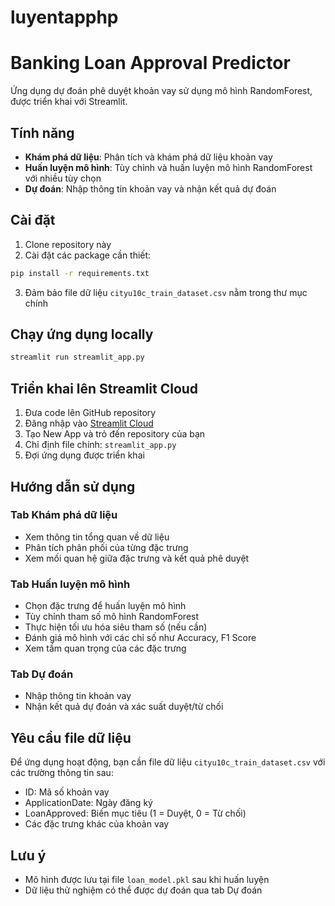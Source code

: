 # luyentapphp
# Banking Loan Approval Predictor

Ứng dụng dự đoán phê duyệt khoản vay sử dụng mô hình RandomForest, được triển khai với Streamlit.

## Tính năng

- **Khám phá dữ liệu**: Phân tích và khám phá dữ liệu khoản vay
- **Huấn luyện mô hình**: Tùy chỉnh và huấn luyện mô hình RandomForest với nhiều tùy chọn
- **Dự đoán**: Nhập thông tin khoản vay và nhận kết quả dự đoán

## Cài đặt

1. Clone repository này
2. Cài đặt các package cần thiết:

```bash
pip install -r requirements.txt
```

3. Đảm bảo file dữ liệu `cityu10c_train_dataset.csv` nằm trong thư mục chính

## Chạy ứng dụng locally

```bash
streamlit run streamlit_app.py
```

## Triển khai lên Streamlit Cloud

1. Đưa code lên GitHub repository
2. Đăng nhập vào [Streamlit Cloud](https://streamlit.io/cloud)
3. Tạo New App và trỏ đến repository của bạn
4. Chỉ định file chính: `streamlit_app.py`
5. Đợi ứng dụng được triển khai

## Hướng dẫn sử dụng

### Tab Khám phá dữ liệu
- Xem thông tin tổng quan về dữ liệu
- Phân tích phân phối của từng đặc trưng
- Xem mối quan hệ giữa đặc trưng và kết quả phê duyệt

### Tab Huấn luyện mô hình
- Chọn đặc trưng để huấn luyện mô hình
- Tùy chỉnh tham số mô hình RandomForest
- Thực hiện tối ưu hóa siêu tham số (nếu cần)
- Đánh giá mô hình với các chỉ số như Accuracy, F1 Score
- Xem tầm quan trọng của các đặc trưng

### Tab Dự đoán
- Nhập thông tin khoản vay
- Nhận kết quả dự đoán và xác suất duyệt/từ chối

## Yêu cầu file dữ liệu

Để ứng dụng hoạt động, bạn cần file dữ liệu `cityu10c_train_dataset.csv` với các trường thông tin sau:
- ID: Mã số khoản vay
- ApplicationDate: Ngày đăng ký
- LoanApproved: Biến mục tiêu (1 = Duyệt, 0 = Từ chối)
- Các đặc trưng khác của khoản vay

## Lưu ý

- Mô hình được lưu tại file `loan_model.pkl` sau khi huấn luyện
- Dữ liệu thử nghiệm có thể được dự đoán qua tab Dự đoán 